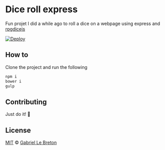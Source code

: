 # Dice roll express

Fun projet I did a while ago to roll a dice on a webpage using express and [rpgdicejs](https://github.com/Morgul/rpgdice)

[![Deploy](https://www.herokucdn.com/deploy/button.svg)](https://heroku.com/deploy)

## How to

Clone the project and run the following

```bash
npm i
bower i
gulp
```

## Contributing

Just do it! 🤘

## License

[MIT](LICENSE.md) © [Gabriel Le Breton](https://gableroux.com)

